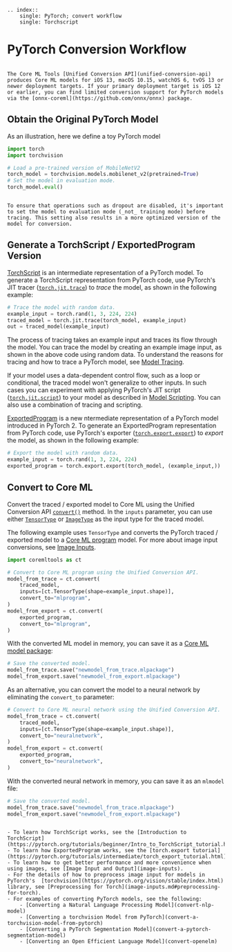 ```{eval-rst}
.. index:: 
    single: PyTorch; convert workflow
    single: Torchscript
```


# PyTorch Conversion Workflow

```{admonition} Minimum Deployment Target

The Core ML Tools [Unified Conversion API](unified-conversion-api) produces Core ML models for iOS 13, macOS 10.15, watchOS 6, tvOS 13 or newer deployment targets. If your primary deployment target is iOS 12 or earlier, you can find limited conversion support for PyTorch models via the [onnx-coreml](https://github.com/onnx/onnx) package.
```

## Obtain the Original PyTorch Model

As an illustration, here we define a toy PyTorch model

```python
import torch
import torchvision

# Load a pre-trained version of MobileNetV2
torch_model = torchvision.models.mobilenet_v2(pretrained=True)
# Set the model in evaluation mode.
torch_model.eval()
```

```{admonition} Set the Model to Evaluation Mode

To ensure that operations such as dropout are disabled, it's important to set the model to evaluation mode (_not_ training mode) before tracing. This setting also results in a more optimized version of the model for conversion.
```

## Generate a TorchScript / ExportedProgram Version

[TorchScript](https://pytorch.org/docs/stable/jit.html) is an intermediate representation of a PyTorch model. To generate a TorchScript representation from PyTorch code, use PyTorch's JIT tracer ([`torch.jit.trace`](https://pytorch.org/docs/stable/generated/torch.jit.trace.html)) to _trace_ the model, as shown in the following example:

```python
# Trace the model with random data.
example_input = torch.rand(1, 3, 224, 224) 
traced_model = torch.jit.trace(torch_model, example_input)
out = traced_model(example_input)
```

The process of tracing takes an example input and traces its flow through the model. You can trace the model by creating an example image input, as shown in the above code using random data. To understand the reasons for tracing and how to trace a PyTorch model, see [Model Tracing](model-tracing).

If your model uses a data-dependent control flow, such as a loop or conditional, the traced model won't generalize to other inputs. In such cases you can experiment with applying PyTorch's JIT script ([`torch.jit.script`](https://pytorch.org/docs/stable/generated/torch.jit.script.html)) to your model as described in [Model Scripting](model-scripting). You can also use a combination of tracing and scripting.

[ExportedProgram](https://pytorch.org/docs/stable/export.html) is a new ntermediate representation of a PyTorch model introduced in PyTorch 2. To generate an ExportedProgram representation from PyTorch code, use PyTorch's exporter ([`torch.export.export`](https://pytorch.org/docs/stable/export.html#torch.export.export)) to _export_ the model, as shown in the following example:

```python
# Export the model with random data.
example_input = torch.rand(1, 3, 224, 224) 
exported_program = torch.export.export(torch_model, (example_input,))
```

## Convert to Core ML

Convert the traced / exported model to Core ML using the Unified Conversion API [`convert()`](https://apple.github.io/coremltools/source/coremltools.converters.convert.html#module-coremltools.converters._converters_entry) method. In the `inputs` parameter, you can use either [`TensorType`](https://apple.github.io/coremltools/source/coremltools.converters.mil.input_types.html#tensortype) or [`ImageType`](https://apple.github.io/coremltools/source/coremltools.converters.mil.input_types.html#coremltools.converters.mil.input_types.ImageType) as the input type for the traced model.

The following example uses `TensorType` and converts the PyTorch traced / exported model to a [Core ML program](convert-to-ml-program) model. For more about image input conversions, see [Image Inputs](image-inputs).

```python
import coremltools as ct

# Convert to Core ML program using the Unified Conversion API.
model_from_trace = ct.convert(
    traced_model,
    inputs=[ct.TensorType(shape=example_input.shape)],
    convert_to="mlprogram",
)
model_from_export = ct.convert(
    exported_program,
    convert_to="mlprogram",
)
```

With the converted ML model in memory, you can save it as a [Core ML model package](convert-to-ml-program.md#save-ml-programs-as-model-packages):

```python
# Save the converted model.
model_from_trace.save("newmodel_from_trace.mlpackage")
model_from_export.save("newmodel_from_export.mlpackage")
```

As an alternative, you can convert the model to a neural network by eliminating the `convert_to` parameter:

```python
# Convert to Core ML neural network using the Unified Conversion API.
model_from_trace = ct.convert(
    traced_model,
    inputs=[ct.TensorType(shape=example_input.shape)],
    convert_to="neuralnetwork",
)
model_from_export = ct.convert(
    exported_program,
    convert_to="neuralnetwork",
)
```

With the converted neural network in memory, you can save it as an `mlmodel` file:

```python
# Save the converted model.
model_from_trace.save("newmodel_from_trace.mlpackage")
model_from_export.save("newmodel_from_export.mlpackage")
```

```{admonition} For More Information

- To learn how TorchScript works, see the [Introduction to TorchScript](https://pytorch.org/tutorials/beginner/Intro_to_TorchScript_tutorial.html).
- To learn how ExportedProgram works, see the [torch.export tutorial](https://pytorch.org/tutorials/intermediate/torch_export_tutorial.html)
- To learn how to get better performance and more convenience when using images, see [Image Input and Output](image-inputs).
- For the details of how to preprocess image input for models in PyTorch's  [torchvision](https://pytorch.org/vision/stable/index.html) library, see [Preprocessing for Torch](image-inputs.md#preprocessing-for-torch).
- For examples of converting PyTorch models, see the following:
    - [Converting a Natural Language Processing Model](convert-nlp-model)
    - [Converting a torchvision Model from PyTorch](convert-a-torchvision-model-from-pytorch)
    - [Converting a PyTorch Segmentation Model](convert-a-pytorch-segmentation-model)
    - [Converting an Open Efficient Language Model](convert-openelm)
```
